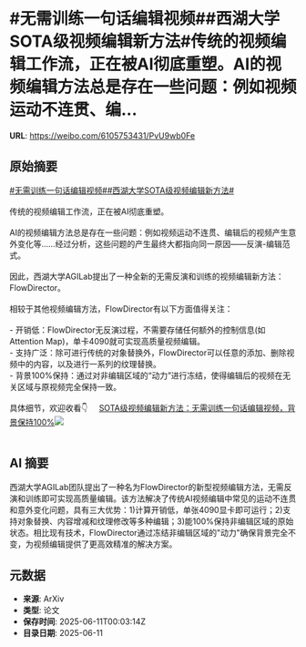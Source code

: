 # #无需训练一句话编辑视频##西湖大学SOTA级视频编辑新方法#传统的视频编辑工作流，正在被AI彻底重塑。AI的视频编辑方法总是存在一些问题：例如视频运动不连贯、编...

**URL**: https://weibo.com/6105753431/PvU9wb0Fe

## 原始摘要

<a href="https://m.weibo.cn/search?containerid=231522type%3D1%26t%3D10%26q%3D%23%E6%97%A0%E9%9C%80%E8%AE%AD%E7%BB%83%E4%B8%80%E5%8F%A5%E8%AF%9D%E7%BC%96%E8%BE%91%E8%A7%86%E9%A2%91%23&amp;extparam=%23%E6%97%A0%E9%9C%80%E8%AE%AD%E7%BB%83%E4%B8%80%E5%8F%A5%E8%AF%9D%E7%BC%96%E8%BE%91%E8%A7%86%E9%A2%91%23" data-hide=""><span class="surl-text">#无需训练一句话编辑视频#</span></a><a href="https://m.weibo.cn/search?containerid=231522type%3D1%26t%3D10%26q%3D%23%E8%A5%BF%E6%B9%96%E5%A4%A7%E5%AD%A6SOTA%E7%BA%A7%E8%A7%86%E9%A2%91%E7%BC%96%E8%BE%91%E6%96%B0%E6%96%B9%E6%B3%95%23&amp;extparam=%23%E8%A5%BF%E6%B9%96%E5%A4%A7%E5%AD%A6SOTA%E7%BA%A7%E8%A7%86%E9%A2%91%E7%BC%96%E8%BE%91%E6%96%B0%E6%96%B9%E6%B3%95%23" data-hide=""><span class="surl-text">#西湖大学SOTA级视频编辑新方法#</span></a><br><br>传统的视频编辑工作流，正在被AI彻底重塑。<br><br>AI的视频编辑方法总是存在一些问题：例如视频运动不连贯、编辑后的视频产生意外变化等……经过分析，这些问题的产生最终大都指向同一原因——反演-编辑范式。<br><br>因此，西湖大学AGILab提出了一种全新的无需反演和训练的视频编辑新方法：FlowDirector。<br><br>相较于其他视频编辑方法，FlowDirector有以下方面值得关注：<br><br>- 开销低：FlowDirector无反演过程，不需要存储任何额外的控制信息(如Attention Map)，单卡4090就可实现高质量视频编辑。<br>- 支持广泛：除可进行传统的对象替换外，FlowDirector可以任意的添加、删除视频中的内容，以及进行一系列的纹理替换。<br>- 背景100%保持：通过对非编辑区域的“动力”进行冻结，使得编辑后的视频在无关区域与原视频完全保持一致。<br><br>具体细节，欢迎收看👇 <a href="https://weibo.com/ttarticle/p/show?id=2309405176040221180206" data-hide=""><span class="url-icon"><img style="width: 1rem;height: 1rem" src="https://h5.sinaimg.cn/upload/2015/09/25/3/timeline_card_small_article_default.png" referrerpolicy="no-referrer"></span><span class="surl-text">SOTA级视频编辑新方法：无需训练一句话编辑视频，背景保持100%</span></a><img style="" src="https://tvax2.sinaimg.cn/large/006Fd7o3gy1i2a9vk4ifoj30gw09ijsc.jpg" referrerpolicy="no-referrer"><br><br>

## AI 摘要

西湖大学AGILab团队提出了一种名为FlowDirector的新型视频编辑方法，无需反演和训练即可实现高质量编辑。该方法解决了传统AI视频编辑中常见的运动不连贯和意外变化问题，具有三大优势：1)计算开销低，单张4090显卡即可运行；2)支持对象替换、内容增减和纹理修改等多种编辑；3)能100%保持非编辑区域的原始状态。相比现有技术，FlowDirector通过冻结非编辑区域的"动力"确保背景完全不变，为视频编辑提供了更高效精准的解决方案。

## 元数据

- **来源**: ArXiv
- **类型**: 论文
- **保存时间**: 2025-06-11T00:03:14Z
- **目录日期**: 2025-06-11
